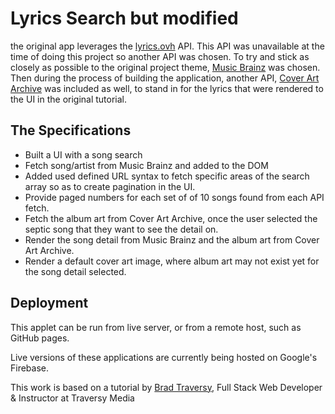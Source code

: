 # Lyrics Search but modified

the original app leverages the [lyrics.ovh](https://lyricsovh.docs.apiary.io/) API.  This API was unavailable at the time of doing this project so another API was chosen.  To try and stick as closely as possible to the original project theme, [Music Brainz](https://musicbrainz.org/doc/MusicBrainz_API/Search) was chosen.  Then during the process of building the application, another API, [Cover Art Archive](https://coverartarchive.org) was included as well, to stand in for the lyrics that were rendered to the UI in the original tutorial.

## The Specifications

* Built a UI with a song search
* Fetch song/artist from Music Brainz and added to the DOM
* Added used defined URL syntax to fetch specific areas of the search array so as to create pagination in the UI.
* Provide paged numbers for each set of of 10 songs found from each API fetch.
* Fetch the album art from Cover Art Archive, once the user selected the septic song that they want to see the detail on.
* Render the song detail from Music Brainz and the album art from Cover Art Archive.
* Render a default cover art image, where album art may not exist yet for the song detail selected.

## Deployment

This applet can be run from live server, or from a remote host, such as GitHub pages.

Live versions of these applications are currently being hosted on Google's Firebase.

This work is based on a tutorial by [Brad Traversy](https://www.udemy.com/user/brad-traversy/), Full Stack Web Developer & Instructor at Traversy Media

